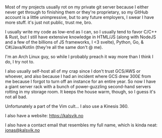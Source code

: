 Most of my projects usually rot on my private git server because I either never get through to finishing them or they're proprietary, so my GitHub account is a little unimpressive, but to any future employers, I swear I have more stuff. it's just not public, trust me, bro.

I usually write my code as low-end as I can, so I usually tend to favor C/C++ & Rust, but I still have extensive knowledge in HTML/JS (along with NodeJS and a few of the billions of JS frameworks, I <3 svelte), Python, Go, & C#/Java/Kotlin (they're all the same don't @ me).

I'm an Arch Linux guy, so while I probably preach it way more than I think I do, I try not to.

I also usually self-host all of my crap since I don't trust GCS/AWS or whoever, and also because I had an incident where GCS drew 300£ from me because I forgot to turn off an instance for an entire year. So now I have a giant server rack with a bunch of power-guzzling second-hand servers rotting in my storage room. It keeps the house warm, though, so I guess it's not all bad.

Unfortunately a part of the Vim cult... I also use a Kinesis 360.

I also have a website: https://kalsvik.no

I also have a contact email that resembles my full name, which is kinda neat: jonas@kalsvik.no
